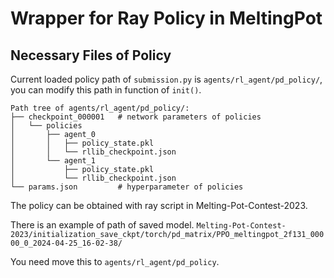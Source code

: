 # Wrapper for Ray Policy in MeltingPot

## Necessary Files of Policy

Current loaded policy path of `submission.py` is `agents/rl_agent/pd_policy/`, you can modify this path in function of `init()`.
```
Path tree of agents/rl_agent/pd_policy/:
├── checkpoint_000001   # network parameters of policies
│   └── policies       
│       ├── agent_0
│       │   ├── policy_state.pkl
│       │   └── rllib_checkpoint.json
│       └── agent_1
│           ├── policy_state.pkl
│           └── rllib_checkpoint.json
└── params.json         # hyperparameter of policies
```

The policy can be obtained with ray script in Melting-Pot-Contest-2023.

There is an example of path of saved model. 
`Melting-Pot-Contest-2023/initialization_save_ckpt/torch/pd_matrix/PPO_meltingpot_2f131_00000_0_2024-04-25_16-02-38/`

You need move this to `agents/rl_agent/pd_policy`.